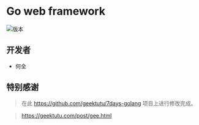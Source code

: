 # Go  web framework 

![版本](https://img.shields.io/badge/release-1.0.0-blue.svg)


## 开发者
* 何全


## 特别感谢

> 在此 https://github.com/geektutu/7days-golang 项目上进行修改完成。

> https://geektutu.com/post/gee.html